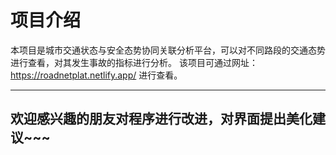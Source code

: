 # 项目介绍
本项目是城市交通状态与安全态势协同关联分析平台，可以对不同路段的交通态势进行查看，对其发生事故的指标进行分析。
该项目可通过网址：https://roadnetplat.netlify.app/  进行查看。

----------------------------------------------------------------------------------------------------------------------
## 欢迎感兴趣的朋友对程序进行改进，对界面提出美化建议~~~

